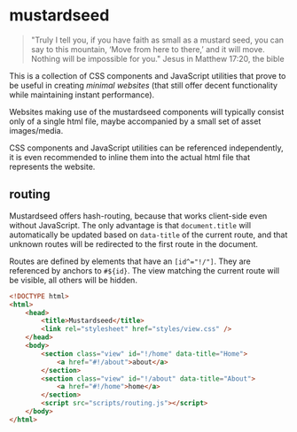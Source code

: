 # mustardseed

> "Truly I tell you, if you have faith as small as a mustard seed, you can say
> to this mountain, ‘Move from here to there,’ and it will move. Nothing will
> be impossible for you."
> Jesus in Matthew 17:20, the bible

This is a collection of CSS components and JavaScript utilities that prove to be
useful in creating _minimal websites_ (that still offer decent functionality
while maintaining instant performance).

Websites making use of the mustardseed components will typically consist only
of a single html file, maybe accompanied by a small set of asset images/media.

CSS components and JavaScript utilities can be referenced independently, it is
even recommended to inline them into the actual html file that represents the
website.

## routing

Mustardseed offers hash-routing, because that works client-side even without
JavaScript. The only advantage is that `document.title` will automatically be
updated based on `data-title` of the current route, and that unknown routes will
be redirected to the first route in the document.

Routes are defined by elements that have an `[id^="!/"]`. They are referenced by
anchors to `#${id}`. The view matching the current route will be visible, all
others will be hidden.

```html
<!DOCTYPE html>
<html>
	<head>
		<title>Mustardseed</title>
		<link rel="stylesheet" href="styles/view.css" />
	</head>
	<body>
		<section class="view" id="!/home" data-title="Home">
			<a href="#!/about">about</a>
		</section>
		<section class="view" id="!/about" data-title="About">
			<a href="#!/home">home</a>
		</section>
		<script src="scripts/routing.js"></script>
	</body>
</html>
```
